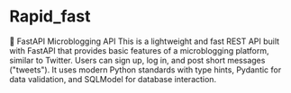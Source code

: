 # Rapid_fast
🚀 FastAPI Microblogging API  This is a lightweight and fast REST API built with FastAPI that provides basic features of a microblogging platform, similar to Twitter. Users can sign up, log in, and post short messages ("tweets"). It uses modern Python standards with type hints, Pydantic for data validation, and SQLModel for database interaction.
